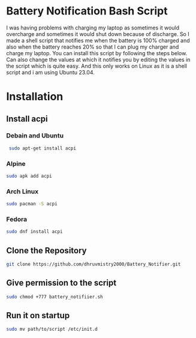 
# Battery Notification Bash Script

I was having problems with charging my laptop as sometimes it would overcharge and sometimes it would shut down because of discharge. So I made a shell script that notifies me when the battery is 100% charged and also when the battery reaches 20% so that I can plug my charger and charge my laptop. You can install this script by following the steps below. Can also change the values at which it notifies you by editing the values in the script which is quite easy. And this only works on Linux as it is a shell script and i am using Ubuntu 23.04.







# Installation

## Install acpi


### Debain and Ubuntu
```bash
 sudo apt-get install acpi
```

### Alpine 
```bash
sudo apk add acpi
```
### Arch Linux

```bash
sudo pacman -S acpi
```
### Fedora

```bash
sudo dnf install acpi
```

## Clone the Repository

```bash
git clone https://github.com/dhruvmistry2000/Battery_Notifier.git
```

## Give permission to the script

```bash
sudo chmod +777 battery_notifiier.sh
```

## Run it on startup

```bash
sudo mv path/to/script /etc/init.d
```
